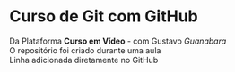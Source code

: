# Curso de Git com GitHub

Da Plataforma **Curso em Vídeo** - com Gustavo *Guanabara*<br>
O repositório foi criado durante uma aula<br>
Linha adicionada diretamente no GitHub

